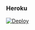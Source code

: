 ### Heroku
[![Deploy](https://www.herokucdn.com/deploy/button.svg)](https://heroku.com/deploy?template=https://github.com/Danyga2020/7.1.5)
